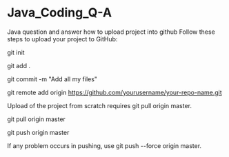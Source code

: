 # Java_Coding_Q-A
Java question and answer
how to upload project into github
Follow these steps to upload your project to GitHub:

git init

git add .

git commit -m "Add all my files"

git remote add origin https://github.com/yourusername/your-repo-name.git

Upload of the project from scratch requires git pull origin master.

git pull origin master

git push origin master

If any problem occurs in pushing, use git push --force origin master.

